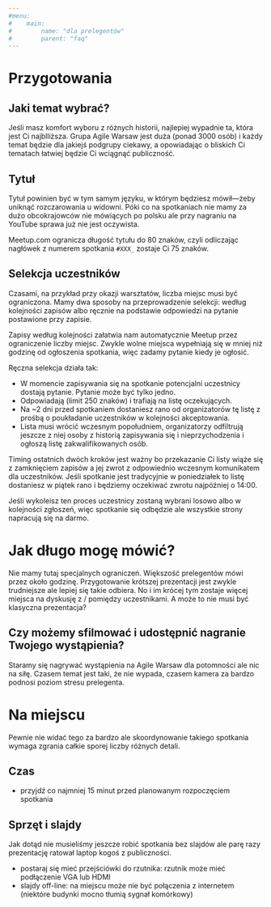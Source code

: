 ```yaml
---
#menu: 
#    main:
#        name: "dla prelegentów"
#        parent: "faq"
---
```


# Przygotowania

## Jaki temat wybrać?

Jeśli masz komfort wyboru z różnych historii, najlepiej wypadnie ta, która jest Ci najblliższa. Grupa Agile Warsaw jest duża (ponad 3000 osób) i każdy temat będzie dla jakiejś podgrupy ciekawy, a opowiadając o bliskich Ci tematach łatwiej będzie Ci wciągnąć publiczność.

## Tytuł

Tytuł powinien być w tym samym języku, w którym będziesz mówił—żeby uniknąć rozczarowania u widowni. Póki co na spotkaniach nie mamy za dużo obcokrajowców nie mówiących po polsku ale przy nagraniu na YouTube sprawa już nie jest oczywista.

Meetup.com ogranicza długość tytułu do 80 znaków, czyli odliczając nagłówek z numerem spotkania `#XXX_` zostaje Ci 75 znaków.

## Selekcja uczestników

Czasami, na przykład przy okazji warsztatów, liczba miejsc musi być ograniczona. Mamy dwa sposoby na przeprowadzenie selekcji: według kolejności zapisów albo ręcznie na podstawie odpowiedzi na pytanie postawione przy zapisie.

Zapisy według kolejności załatwia nam automatycznie Meetup przez ograniczenie liczby miejsc. Zwykle wolne miejsca wypełniają się w mniej niż godzinę od ogłoszenia spotkania, więc zadamy pytanie kiedy je ogłosić.

Ręczna selekcja działa tak:

  - W momencie zapisywania się na spotkanie potencjalni uczestnicy dostają pytanie. Pytanie może być tylko jedno.
  - Odpowiadają (limit 250 znaków) i trafiają na listę oczekujących.
  - Na ~2 dni przed spotkaniem dostaniesz rano od organizatorów tę listę z prośbą o poukładanie uczestników w kolejności akceptowania.
  - Lista musi wrócić wczesnym popołudniem, organizatorzy odfiltrują jeszcze z niej osoby z historią zapisywania się i nieprzychodzenia i ogłoszą listę zakwalifikowanych osób.

Timing ostatnich dwóch kroków jest ważny bo przekazanie Ci listy wiąże się z zamknięciem zapisów a jej zwrot z odpowiednio wczesnym komunikatem dla uczestników. Jeśli spotkanie jest tradycyjnie w poniedziałek to listę dostaniesz w piątek rano i będziemy oczekiwać zwrotu najpóźniej o 14:00.

Jeśli wykoleisz ten proces uczestnicy zostaną wybrani losowo albo w kolejności zgłoszeń, więc spotkanie się odbędzie ale wszystkie strony napracują się na darmo.

# Jak długo mogę mówić?

Nie mamy tutaj specjalnych ograniczeń. Większość prelegentów mówi przez około godzinę. Przygotowanie krótszej prezentacji jest zwykle trudniejsze ale lepiej się takie odbiera. No i im krócej tym zostaje więcej miejsca na dyskusję z / pomiędzy uczestnikami. A może to nie musi być klasyczna prezentacja?

## Czy możemy sfilmować i udostępnić nagranie Twojego wystąpienia?

Staramy się nagrywać wystąpienia na Agile Warsaw dla potomności ale nic na siłę. Czasem temat jest taki, że nie wypada, czasem kamera za bardzo podnosi poziom stresu prelegenta.

# Na miejscu

Pewnie nie widać tego za bardzo ale skoordynowanie takiego spotkania wymaga zgrania całkie sporej liczby różnych detali.

## Czas
   - przyjdź co najmniej 15 minut przed planowanym rozpoczęciem spotkania

## Sprzęt i slajdy

Jak dotąd nie musieliśmy jeszcze robić spotkania bez slajdów ale parę razy prezentację ratował laptop kogoś z publiczności.
   
  - postaraj się mieć przejściówki do rzutnika: rzutnik może mieć podłączenie VGA lub HDMI
  - slajdy off-line: na miejscu może nie być połączenia z internetem (niektóre budynki mocno tłumią sygnał komórkowy)